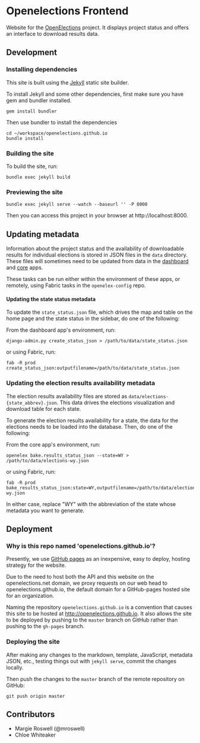 # Openelections Frontend

Website for the [OpenElections](http://openelections.net) project.  It displays project status and offers an interface to download results data.

## Development

### Installing dependencies

This site is built using the [Jekyll](http://jekyllrb.com/) static site builder.

To install Jekyll and some other dependencies, first make sure you have gem and
bundler installed.

```
gem install bundler
```

Then use bundler to install the dependencies

```
cd ~/workspace/openelections.github.io
bundle install
```

### Building the site


To build the site, run:

```
bundle exec jekyll build
```

### Previewing the site

```
bundle exec jekyll serve --watch --baseurl '' -P 8000
```

Then you can access this project in your browser at http://localhost:8000.

## Updating metadata

Information about the project status and the availability of downloadable results for individual elections is stored in JSON files in the ``data`` directory.  These files will sometimes need to be updated from data in the [dashboard](https://github.com/openelections/dashboard) and [core](https://github.com/openelections/core) apps.

These tasks can be run either within the environment of these apps, or remotely, using Fabric tasks in the ``openelex-config`` repo.

#### Updating the state status metadata

To update the ``state_status.json`` file, which drives the map and table on the home page and the state status in the sidebar, do one of the following:

From the dashboard app's environment, run:

```
django-admin.py create_status_json > /path/to/data/state_status.json
```

or using Fabric, run:

```
fab -R prod create_status_json:outputfilename=/path/to/data/state_status.json
```

### Updating the election results availability metadata

The election results availability files are stored as ``data/elections-{state_abbrev}.json``.  This data drives the elections visualization and download table for each state.

To generate the election results availability for a state, the data for the elections needs to be loaded into the database.  Then, do one of the following:

From the core app's environment, run:

```
openelex bake.results_status_json --state=WY > /path/to/data/elections-wy.json
```

or using Fabric, run:

```
fab -R prod bake_results_status_json:state=WY,outputfilename=/path/to/data/elections-wy.json
```

In either case, replace "WY" with the abbreviation of the state whose metadata you want to generate.

## Deployment

### Why is this repo named 'openelections.github.io'?

Presently, we use [GitHub pages](https://pages.github.com/) as an inexpensive, easy to deploy, hosting strategy for the website.

Due to the need to host both the API and this website on the openelections.net domain, we proxy requests on our web head to openelections.github.io, the default domain for a GitHub-pages hosted site for an organization.

Naming the repository ``openelections.github.io`` is a convention that causes this site to be hosted at http://openelections.github.io.  It also allows the site to be deployed by pushing to the ``master`` branch on GitHub rather than pushing to the ``gh-pages`` branch.

### Deploying the site

After making any changes to the markdown, template, JavaScript, metadata JSON, etc., testing things out with ``jekyll serve``, commit the changes locally.

Then push the changes to the ``master`` branch of the remote repository on GitHub:

```
git push origin master
```

## Contributors

* Margie Roswell (@mroswell)
* Chloe Whiteaker
